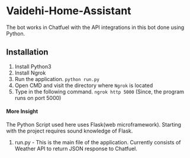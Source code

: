 # Vaidehi-Home-Assistant
The bot works in Chatfuel with the API integrations in this bot done using Python.



## Installation

1. Install Python3
2. Install Ngrok
3. Run the application. `python run.py`
4. Open CMD and visit the directory where `Ngrok` is located
5. Type in the following command. `ngrok http 5000` (Since, the program runs on port 5000)

#### More Insight

The Python Script used here uses Flask(web microframework).
Starting with the project requires sound knowledge of Flask.

1. run.py - This is the main file of the application. Currently consists of Weather API to return JSON response to Chatfuel.
